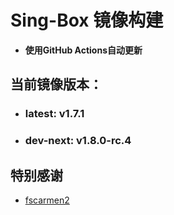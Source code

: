 # Sing-Box 镜像构建
- **使用GitHub Actions自动更新**

## 当前镜像版本：
 - ### **latest**: v1.7.1
 - ### **dev-next**: v1.8.0-rc.4

## 特别感谢  
  - [fscarmen2](https://github.com/fscarmen2/docker_builder)
